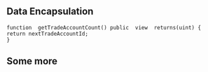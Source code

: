 ## Data Encapsulation

```
function  getTradeAccountCount() public  view  returns(uint) {
return nextTradeAccountId;
}
```


## Some more
